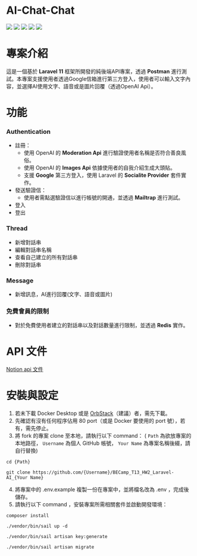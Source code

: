 # AI-Chat-Chat
![](https://img.shields.io/badge/Laravel-FF2D20?style=for-the-badge&logo=laravel&logoColor=white)
![](https://img.shields.io/badge/MySQL-005C84?style=for-the-badge&logo=mysql&logoColor=white)
![](https://img.shields.io/badge/redis-%23DD0031.svg?&style=for-the-badge&logo=redis&logoColor=white)
![](https://img.shields.io/badge/Gmail-D14836?style=for-the-badge&logo=gmail&logoColor=white)
![](https://img.shields.io/badge/Postman-FF6C37?style=for-the-badge&logo=Postman&logoColor=white)

# 專案介紹
這是一個基於 **Laravel 11** 框架所開發的純後端API專案，透過 **Postman** 進行測試。本專案支援使用者透過Google信箱進行第三方登入，使用者可以輸入文字內容，並選擇AI使用文字、語音或是圖片回覆（透過OpenAI Api）。

# 功能
### Authentication
- 註冊：
  - 使用 OpenAI 的 **Moderation Api** 進行驗證使用者名稱是否符合善良風俗。
  - 使用 OpenAI 的 **Images Api** 依據使用者的自我介紹生成大頭貼。
  - 支援 **Google** 第三方登入，使用 Laravel 的 **Socialite Provider** 套件實作。
- 發送驗證信：
  - 使用者需點選驗證信以進行帳號的開通，並透過 **Mailtrap** 進行測試。
- 登入
- 登出
### Thread
  - 新增對話串
  - 編輯對話串名稱
  - 查看自己建立的所有對話串
  - 刪除對話串
### Message
  - 新增訊息，AI進行回覆(文字、語音或圖片)
### 免費會員的限制
- 對於免費使用者建立的對話串以及對話數量進行限制，並透過 **Redis** 實作。

# API 文件
[Notion api 文件](https://www.notion.so/AI-chat-chat-API-1107d23ea52980d68385fa4a27c8909c)

# 安裝與設定
1. 若未下載 Docker Desktop 或是 [OrbStack](https://orbstack.dev/)（建議）者，需先下載。
2. 先確認有沒有任何程序佔用 80 port（或是 Docker 要使用的 port 號），若有，需先停止。
3. 將 fork 的專案 clone 至本地，請執行以下 command：
( `Path` 為欲放專案的本地路徑， `Username` 為個人 GitHub 帳號， `Your Name` 為專案名稱後綴，請自行替換)
```
cd {Path}
```
```
git clone https://github.com/{Username}/BECamp_T13_HW2_Laravel-AI_{Your Name}
```
4. 將專案中的 .env.example 複製一份在專案中，並將檔名改為 .env ，完成後儲存。
5. 請執行以下 command ，安裝專案所需相關套件並啟動開發環境：
```
composer install
```
```
./vendor/bin/sail up -d
```
```
./vendor/bin/sail artisan key:generate
```
```
./vendor/bin/sail artisan migrate
```
